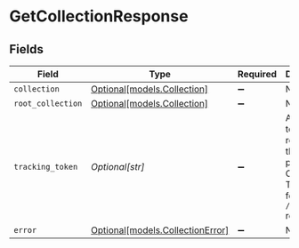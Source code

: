 # GetCollectionResponse


## Fields

| Field                                                                                             | Type                                                                                              | Required                                                                                          | Description                                                                                       |
| ------------------------------------------------------------------------------------------------- | ------------------------------------------------------------------------------------------------- | ------------------------------------------------------------------------------------------------- | ------------------------------------------------------------------------------------------------- |
| `collection`                                                                                      | [Optional[models.Collection]](../models/collection.md)                                            | :heavy_minus_sign:                                                                                | N/A                                                                                               |
| `root_collection`                                                                                 | [Optional[models.Collection]](../models/collection.md)                                            | :heavy_minus_sign:                                                                                | N/A                                                                                               |
| `tracking_token`                                                                                  | *Optional[str]*                                                                                   | :heavy_minus_sign:                                                                                | An opaque token that represents this particular Collection. To be used for `/feedback` reporting. |
| `error`                                                                                           | [Optional[models.CollectionError]](../models/collectionerror.md)                                  | :heavy_minus_sign:                                                                                | N/A                                                                                               |